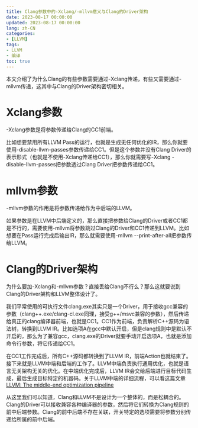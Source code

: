 ```yaml
---
title: Clang参数中的-Xclang/-mllvm意义与Clang的Driver架构
date: 2023-08-17 00:00:00
updated: 2023-08-17 00:00:00
lang: zh-CN
categories:
- [LLVM]
tags:
- LLVM
- 编译
toc: true
---
```


<!-- # Clang参数中的-Xclang/-mllvm意义与Clang的Driver架构 -->

本文介绍了为什么Clang的有些参数需要通过-Xclang传递，有些又需要通过-mllvm传递，这其中与Clang的Driver架构密切相关。

<!-- more -->

# Xclang参数

-Xclang参数是将参数传递给Clang的CC1前端。

比如想要禁用所有LLVM Pass的运行，也就是生成无任何优化的IR，那么你就要使用-disable-llvm-passes参数传递给CC1。但是这个参数并没有Clang Driver的表示形式（也就是不使用-Xclang传递给CC1），那么你就需要写-Xclang -disable-llvm-passes把参数透过Clang Driver把参数传递给CC1。

# mllvm参数

-mllvm参数的作用是将参数传递给作为中后端的LLVM。

如果参数是在LLVM中后端定义的，那么直接把参数给Clang的Driver或者CC1都是不行的，需要使用-mllvm将参数跳过Clang的Driver和CC1传递到LLVM。比如想要在Pass运行完成后输出IR，那么就需要使用-mllvm --print-after-all把参数传给LLVM。

# Clang的Driver架构

为什么要加-Xclang和-mllvm参数？直接丢给Clang不行么？那么这就要说到Clang的Driver架构和LLVM整体设计了。

我们平常使用的可执行文件clang.exe其实只是一个Driver，用于接收gcc兼容的参数（clang++.exe/clang-cl.exe同理，接受g++/msvc兼容的参数），然后传递给真正的clang编译器前端，也就是CC1。CC1作为前端，负责解析C++源码为语法树，转换到LLVM IR。比如选项A在gcc中默认开启，但是clang规则中是默认不开启的，那么为了兼容gcc，clang.exe的Driver就要手动开启选项A，也就是添加命令行参数，将它传递给CC1。

在CC1工作完成后，所有C++源码都转换到了LLVM IR，前端Action也就结束了。接下来就是LLVM中端和后端的工作了。LLVM中端负责执行通用优化，也就是语言无关架构无关的优化。在中端优化完成后，LLVM IR会交给后端进行目标代码生成，最后生成目标特定的机器码。关于LLVM中端的详细流程，可以看这篇文章 [LLVM: The middle-end optimization pipeline](https://www.npopov.com/2023/04/07/LLVM-middle-end-pipeline.html)

从这里我们可以知道，Clang和LLVM不是设计为一个整体的，而是松耦合的。Clang的Driver可以接收兼容各种编译器的参数，然后将它们转换为Clang规则的前中后端参数。Clang的前中后端不存在关联，开关特定的选项需要将参数分别传递给所属的前中后端。
